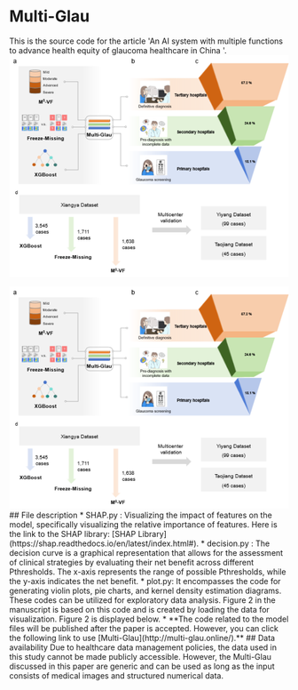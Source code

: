 # Multi-Glau
This is the source code for the article 'An AI system with multiple functions to advance health equity of glaucoma healthcare in China '.<br>
![figure](readme/workflow.png "workflow")<bar>
<div align=center>
	<img src=readme/workflow.png>
</div>
## File description
* SHAP.py : Visualizing the impact of features on the model, specifically visualizing the relative importance of features. Here is the link to the SHAP library: [SHAP Library](https://shap.readthedocs.io/en/latest/index.html#).
* decision.py : The decision curve is a graphical representation that allows for the assessment of clinical strategies by evaluating their net benefit across different Pthresholds. The x-axis represents the range of possible Pthresholds, while the y-axis indicates the net benefit.
* plot.py: It encompasses the code for generating violin plots, pie charts, and kernel density estimation diagrams. These codes can be utilized for exploratory data analysis. Figure 2 in the manuscript is based on this code and is created by loading the data for visualization. Figure 2 is displayed below.
* **The code related to the model files will be published after the paper is accepted. However, you can click the following link to use [Multi-Glau](http://multi-glau.online/).**
## Data availability
Due to healthcare data management policies, the data used in this study cannot be made publicly accessible. However, the Multi-Glau discussed in this paper are generic and can be used as long as the input consists of medical images and structured numerical data.



